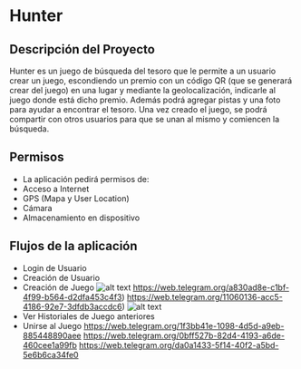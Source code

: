 # Hunter 
## Descripción del Proyecto

Hunter es un juego de búsqueda del tesoro que le permite a un usuario crear un juego, escondiendo un premio con un código QR (que se generará crear del juego) en una lugar y mediante la geolocalización, indicarle al juego donde está dicho premio. Además podrá agregar pistas y una foto para ayudar a encontrar el tesoro.
Una vez creado el juego, se podrá compartir con otros usuarios para que se unan al mismo y comiencen la búsqueda.  

## Permisos

* La aplicación pedirá permisos de:
* Acceso a Internet
* GPS (Mapa y User Location)
* Cámara
* Almacenamiento en dispositivo

## Flujos de la aplicación
* Login de Usuario
* Creación de Usuario
* Creación de Juego
![alt text](https://web.telegram.org/ea3d0605-5fcc-401a-b88f-a18d0e0507c8)
https://web.telegram.org/a830ad8e-c1bf-4f99-b564-d2dfa453c4f3)
https://web.telegram.org/11060136-acc5-4186-92e7-3dfdb3accdc6)
![alt text](https://web.telegram.org/d8c45701-a651-4436-9e59-b25a4bcbc4c0)
* Ver Historiales de Juego anteriores
* Unirse al Juego
https://web.telegram.org/1f3bb41e-1098-4d5d-a9eb-885448890aee
https://web.telegram.org/0bff527b-82d4-4193-a6de-460cee1a99fb
https://web.telegram.org/da0a1433-5f14-40f2-a5bd-5e6b6ca34fe0
